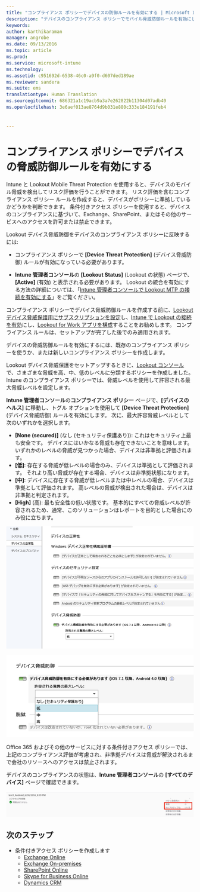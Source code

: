 ```yaml
---
title: "コンプライアンス ポリシーでデバイスの防御ルールを有効にする | Microsoft Intune"
description: "デバイスのコンプライアンス ポリシーでモバイル脅威防御ルールを有効にします。"
keywords: 
author: karthikaraman
manager: angrobe
ms.date: 09/13/2016
ms.topic: article
ms.prod: 
ms.service: microsoft-intune
ms.technology: 
ms.assetid: c951692d-6538-46c0-a9f0-d607ded189ae
ms.reviewer: sandera
ms.suite: ems
translationtype: Human Translation
ms.sourcegitcommit: 686321a1c19acb9a3a7e262822b11304d07adb40
ms.openlocfilehash: 3e6aef013ae8764d9b031e880c333e184191feb4


---
```


# <a name="enable-device-threat-protection-rule-in-the-compliance-policy"></a>コンプライアンス ポリシーでデバイスの脅威防御ルールを有効にする
Intune と Lookout Mobile Threat Protection を使用すると、デバイスのモバイル脅威を検出してリスク評価を行うことができます。 リスク評価を含むコンプライアンス ポリシー ルールを作成すると、デバイスがポリシーに準拠しているかどうかを判断できます。 条件付きアクセス ポリシーを使用すると、デバイスのコンプライアンスに基づいて、Exchange、SharePoint、またはその他のサービスへのアクセスを許可または禁止できます。

Lookout デバイス脅威防御をデバイスのコンプライアンス ポリシーに反映するには:

* コンプライアンス ポリシーで **[Device Threat Protection]** (デバイス脅威防御) ルールが有効になっている必要があります。

* **Intune 管理者コンソール**の **[Lookout Status]** (Lookout の状態) ページで、**[Active]** (有効) と表示される必要があります。 Lookout の統合を有効にする方法の詳細については、「[Intune 管理者コンソールで Lookout MTP の接続を有効にする](enable-lookout-mtp-connection-in-intune.md)」をご覧ください。


コンプライアンス ポリシーでデバイス脅威防御ルールを作成する前に、[Lookout デバイス脅威保護用にサブスクリプションを設定](set-up-your-subscription-with-lookout-mtp.md)し、[Intune で Lookout の接続を有効](enable-lookout-mtp-connection-in-intune.md)にし、[Lookout for Work アプリを構成](configure-and-deploy-lookout-for-work-apps.md)することをお勧めします。 コンプライアンス ルールは、セットアップが完了した後でのみ適用されます。

デバイスの脅威防御ルールを有効にするには、既存のコンプライアンス ポリシーを使うか、または新しいコンプライアンス ポリシーを作成します。

Lookout デバイス脅威保護をセットアップするときに、[Lookout コンソール](https://aad.lookout.com)で、さまざまな脅威を高、中、低のレベルに分類するポリシーを作成しました。 Intune のコンプライアンス ポリシーでは、脅威レベルを使用して許容される最大脅威レベルを設定します。

**Intune 管理者コンソール**の**コンプライアンス ポリシー** ページで、**[デバイスのヘルス]** に移動し、トグル オプションを使用して **[Device Threat Protection]** (デバイス脅威防御) ルールを有効にします。 次に、最大許容脅威レベルとして次のいずれかを選択します。
* **[None (secured)]** (なし (セキュリティ保護あり)): これはセキュリティ上最も安全です。  デバイスにはいかなる脅威も存在できないことを意味します。  いずれかのレベルの脅威が見つかった場合、デバイスは非準拠と評価されます。  
* **[低]**: 存在する脅威が低レベルの場合のみ、デバイスは準拠として評価されます。 それより高い脅威が存在する場合、デバイスは非準拠状態になります。
* **[中]**: デバイスに存在する脅威が低レベルまたは中レベルの場合、デバイスは準拠として評価されます。 高レベルの脅威が検出された場合は、デバイスは非準拠と判定されます。
* **[High]** (高): 最も安全性の低い状態です。 基本的にすべての脅威レベルが許容されるため、通常、このソリューションはレポートを目的とした場合にのみ役に立ちます。

![デバイス脅威防御ルールの設定を示すスクリーンショット ](../media/mtp/mtp-compliance-policy-rule.png)

![デバイス脅威防御ルール設定の脅威レベル オプションを示すスクリーンショット](../media/mtp/mtp-compliance-policy-setting.png)

Office 365 およびその他のサービスに対する条件付きアクセス ポリシーでは、上記のコンプライアンス評価が考慮され、非準拠デバイスは脅威が解決されるまで会社のリソースへのアクセスは禁止されます。

デバイスのコンプライアンスの状態は、**Intune 管理者コンソール**の **[すべてのデバイス]** ページで確認できます。

![デバイスのコンプライアンス状態が表示されている Intune 管理者コンソールのデバイス ページのスクリーンショット](../media/mtp/mtp-device-status-intune-console.png)

## <a name="next-steps"></a>次のステップ
* 条件付きアクセス ポリシーを作成します
  * [Exchange Online](restrict-access-to-exchange-online-with-microsoft-intune.md)
  * [Exchange On-premises](restrict-access-to-exchange-onpremises-with-microsoft-intune.md)
  * [SharePoint Online](restrict-access-to-sharepoint-online-with-microsoft-intune.md)
  * [Skype for Business Online](restrict-access-to-skype-for-business-online-with-microsoft-intune.md)
  * [Dynamics CRM](restrict-access-to-dynamics-crm-online-with-microsoft-intune.md)



<!--HONumber=Nov16_HO5-->


